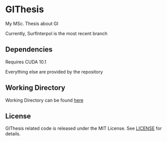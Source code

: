 # GIThesis
My MSc. Thesis about GI

Currently, SurfInterpol is the most recent branch

## Dependencies

Requires CUDA 10.1

Everything else are provided by the repository

## Working Directory

Working Directory can be found [here][1]

## License

GIThesis related code is released under the MIT License. See [LICENSE][2] for details.

[1]: https://www.dropbox.com/s/c6lacwxzhzfhyt7/WorkingDir.rar?dl=1
[2]: https://github.com/yalcinerbora/GIThesis/blob/master/LICENSE
